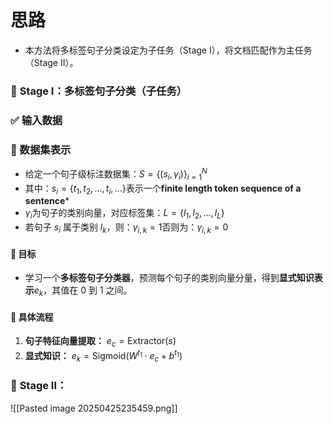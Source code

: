 # 思路
- 本方法将多标签句子分类设定为子任务（Stage I），将文档匹配作为主任务（Stage II）。
### 🧩 **Stage I：多标签句子分类（子任务）**
### ✅ 输入数据
### 📘 数据集表示

   -  给定一个句子级标注数据集：$S = \{(s_i, \gamma_i)\}_{i=1}^N$
   -  其中：$s_i = \{t_1, t_2, ..., t_i, ...\}$表示一个**finite length token  sequence of a sentence***
   -  $\gamma_i$为句子的类别向量，对应标签集：$L = \{l_1, l_2, ..., l_L\}$
   -  若句子 $s_i$  属于类别 $l_k$，则：$\gamma_{i,k} = 1$否则为：$\gamma_{i,k} = 0$ 

#### 🎯 目标
- 学习一个**多标签句子分类器**，预测每个句子的类别向量分量，得到**显式知识表示**$e_k$​，其值在 0 到 1 之间。

#### 🧠 具体流程

1. **句子特征向量提取：**
    $e_c = \text{Extractor}(s)$
2. **显式知识：**
    $e_k = \text{Sigmoid}(W^{t_1} \cdot e_c + b^{t_1})$



###   🧩 **Stage II：**



![[Pasted image 20250425235459.png]]

